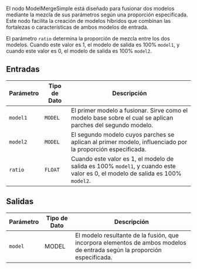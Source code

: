 
El nodo ModelMergeSimple está diseñado para fusionar dos modelos mediante la mezcla de sus parámetros según una proporción especificada. Este nodo facilita la creación de modelos híbridos que combinan las fortalezas o características de ambos modelos de entrada.

El parámetro `ratio` determina la proporción de mezcla entre los dos modelos. Cuando este valor es 1, el modelo de salida es 100% `model1`, y cuando este valor es 0, el modelo de salida es 100% `model2`.

## Entradas

| Parámetro | Tipo de Dato | Descripción |
|-----------|-------------|-------------|
| `model1`  | `MODEL`     | El primer modelo a fusionar. Sirve como el modelo base sobre el cual se aplican parches del segundo modelo. |
| `model2`  | `MODEL`     | El segundo modelo cuyos parches se aplican al primer modelo, influenciado por la proporción especificada. |
| `ratio`   | `FLOAT`     | Cuando este valor es 1, el modelo de salida es 100% `model1`, y cuando este valor es 0, el modelo de salida es 100% `model2`. |

## Salidas

| Parámetro | Tipo de Dato | Descripción |
|-----------|-------------|-------------|
| `model`   | MODEL     | El modelo resultante de la fusión, que incorpora elementos de ambos modelos de entrada según la proporción especificada. |
